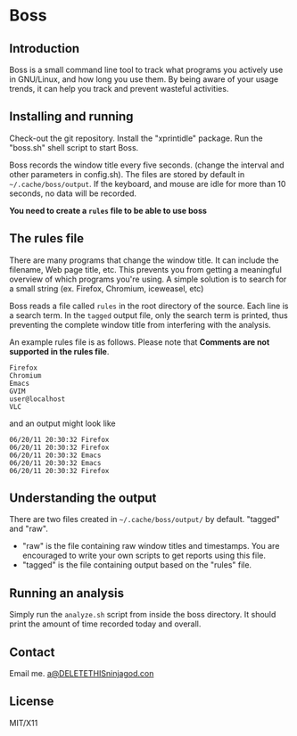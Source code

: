 # Boss

## Introduction

Boss is a small command line tool to track what programs you actively use in
GNU/Linux, and how long you use them. By being aware of your usage trends, it
can help you track and prevent wasteful activities.

## Installing and running

Check-out the git repository. Install the "xprintidle" package. Run the
"boss.sh" shell script to start Boss. 

Boss records the window title every five seconds. (change the interval and
other parameters in config.sh). The files are stored by default in
`~/.cache/boss/output`. If the keyboard, and mouse are idle for more than 10
seconds, no data will be recorded.

**You need to create a `rules` file to be able to use boss**

## The rules file

There are many programs that change the window title. It can include the
filename, Web page title, etc. This prevents you from getting a meaningful
overview of which programs you're using. A simple solution is to search for
a small string (ex. Firefox, Chromium, iceweasel, etc)

Boss reads a file called `rules` in the root directory of the source. Each line
is a search term. In the `tagged` output file, only the search term is printed,
thus preventing the complete window title from interfering with the analysis.

An example rules file is as follows. Please note that **Comments are not
supported in the rules file**.

```
Firefox
Chromium
Emacs
GVIM
user@localhost
VLC
```

and an output might look like
```
06/20/11 20:30:32 Firefox
06/20/11 20:30:32 Firefox
06/20/11 20:30:32 Emacs 
06/20/11 20:30:32 Emacs
06/20/11 20:30:32 Firefox
```

## Understanding the output

There are two files created in `~/.cache/boss/output/` by default. "tagged" and
"raw".
* "raw" is the file containing raw window titles and timestamps. You are
  encouraged to write your own scripts to get reports using this file.
* "tagged" is the file containing output based on the "rules" file.


## Running an analysis

Simply run the `analyze.sh` script from inside the boss directory. It should
print the amount of time recorded today and overall.

## Contact

Email me. a@DELETETHISninjagod.con

## License

MIT/X11
